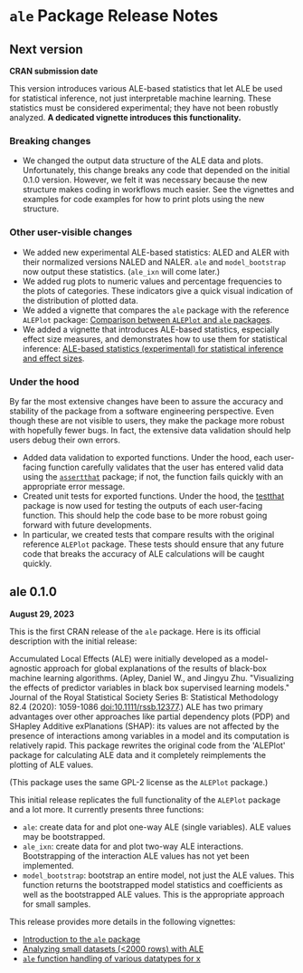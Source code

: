 # `ale` Package Release Notes

## Next version

**CRAN submission date**

This version introduces various ALE-based statistics that let ALE be used for statistical inference, not just interpretable machine learning. These statistics must be considered experimental; they have not been robustly analyzed. **A dedicated vignette introduces this functionality.**

### Breaking changes
-   We changed the output data structure of the ALE data and plots. Unfortunately, this change breaks any code that depended on the initial 0.1.0 version. However, we felt it was necessary because the new structure makes coding in workflows much easier. See the vignettes and examples for code examples for how to print plots using the new structure.

### Other user-visible changes

-   We added new experimental ALE-based statistics: ALED and ALER with their normalized versions NALED and NALER. `ale` and `model_bootstrap` now output these statistics. (`ale_ixn` will come later.) 
-   We added rug plots to numeric values and percentage frequencies to the plots of categories. These indicators give a quick visual indication of the distribution of plotted data.
-   We added a vignette that compares the `ale` package with the reference `ALEPlot` package: [Comparison between `ALEPlot` and `ale` packages](vignettes/ale-intro.Rmd).
-   We added a vignette that introduces ALE-based statistics, especially effect size measures, and demonstrates how to use them for statistical inference: [ALE-based statistics (experimental) for statistical inference and effect sizes](vignettes/ale-statistics.Rmd).

### Under the hood

By far the most extensive changes have been to assure the accuracy and stability of the package from a software engineering perspective. Even though these are not visible to users, they make the package more robust with hopefully fewer bugs. In fact, the extensive data validation should help users debug their own errors.

-   Added data validation to exported functions. Under the hood, each user-facing function carefully validates that the user has entered valid data using the [`assertthat`](https://github.com/hadley/assertthat "assertthat package") package; if not, the function fails quickly with an appropriate error message.
-   Created unit tests for exported functions. Under the hood, the [testthat](https://testthat.r-lib.org/ "testthat package") package is now used for testing the outputs of each user-facing function. This should help the code base to be more robust going forward with future developments.
-   In particular, we created tests that compare results with the original reference `ALEPlot` package. These tests should ensure that any future code that breaks the accuracy of ALE calculations will be caught quickly.


## ale 0.1.0

**August 29, 2023**

This is the first CRAN release of the `ale` package. Here is its official description with the initial release:

Accumulated Local Effects (ALE) were initially developed as a model-agnostic approach for global explanations of the results of black-box machine learning algorithms. (Apley, Daniel W., and Jingyu Zhu. "Visualizing the effects of predictor variables in black box supervised learning models." Journal of the Royal Statistical Society Series B: Statistical Methodology 82.4 (2020): 1059-1086 <doi:10.1111/rssb.12377>.) ALE has two primary advantages over other approaches like partial dependency plots (PDP) and SHapley Additive exPlanations (SHAP): its values are not affected by the presence of interactions among variables in a model and its computation is relatively rapid. This package rewrites the original code from the 'ALEPlot' package for calculating ALE data and it completely reimplements the plotting of ALE values.

(This package uses the same GPL-2 license as the `ALEPlot` package.)

This initial release replicates the full functionality of the `ALEPlot` package and a lot more. It currently presents three functions:

-   `ale`: create data for and plot one-way ALE (single variables). ALE values may be bootstrapped.
-   `ale_ixn`: create data for and plot two-way ALE interactions. Bootstrapping of the interaction ALE values has not yet been implemented.
-   `model_bootstrap`: bootstrap an entire model, not just the ALE values. This function returns the bootstrapped model statistics and coefficients as well as the bootstrapped ALE values. This is the appropriate approach for small samples.

This release provides more details in the following vignettes:

-   [Introduction to the `ale` package](vignettes/ale-intro.Rmd "General introduction")
-   [Analyzing small datasets (\<2000 rows) with ALE](vignettes/ale-small-datasets.Rmd "Analyzing small datasets")
-   [`ale` function handling of various datatypes for x](vignettes/ale-x-datatypes.Rmd "various datatypes for x")
